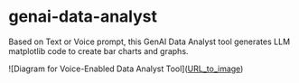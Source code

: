 # genai-data-analyst
Based on Text or Voice prompt, this GenAI Data Analyst tool generates LLM matplotlib code to create bar charts and graphs.

![Diagram for Voice-Enabled Data Analyst Tool]([URL_to_image](https://github.com/ashokrathi/genai-data-analyst/blob/main/docs/diagram-voice-enabled-data-analyst.png
))
